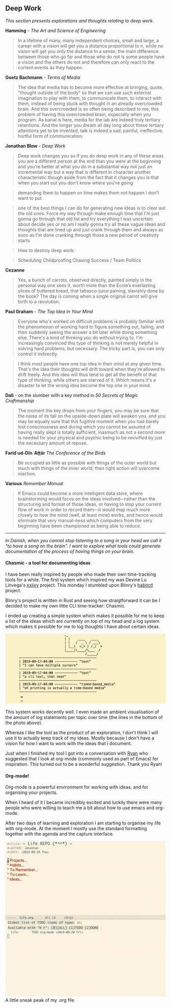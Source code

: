 ## Deep Work

*This section presents explorations and thoughts relating to deep work*.

**Hamming** - *The Art and Science of Engineering* 

> In a lifetime of many, many independent choices, small and large, a career with a vision will get you a distance proportional to n, while no vision will get you only the distance In a sense, the main difference between those who go far and those who do not is some people have a vision and the others do not and therefore can only react to the
current events as they happen.

**Goetz Bachmann** - *Terms of Media*

> The idea that media has to become more effective at bringing, quote, "thought outside of the body" so that we can use such external imagination to play with them, to communicate them, to interact with them, instead of being stuck with thought in an already overcrowded brain. And this overcrowded is so often being described to me, this problem of having this overcrowded brain, especially when you program. As banal is here, media for the lab are indeed truly tertiary retentions. And the longer you dream all day long about these tertiary attentions yet to be invented, talk is indeed a sad, painful, ineffective, hurtful form of communication.

**Jonathan Blow** - *Deep Work*

> Deep work changes you so if you do deep work in any of these areas you are a different person at the end than you were at the beginning and you're better at what you do in a substantial way not just an incremental way but a way that is different in character another characteristic though aside from the fact that it changes you is that when you start out you don't know where you're going

> demanding them to happen on time makes them not happen I don't want to put

> one of the best things I can do for generating new ideas is to clear out the old ones. Force my way through make enough time that I'm just gonna go through that old list and try everything I was uncertain about decide yes or no am I really gonna try all these vague ideas and thoughts that are lined up and just crank through them and always as soon as I'm done cranking through those a new period of creativity starts

> How to destroy deep work:

> Scheduling
> Childproofing
> Chasing Success / Team Politics


 **Cezanne** 

 >Yes, a bunch of carrots, observed directly, painted simply in the personal way one sees it, worth more than the Ecole’s everlasting slices of buttered bread, that tabasco-juice paining, slavishly done by the book? The day is coming when a single original carrot will give birth to a revolution.

**Paul Graham** - *The Top Idea in Your Mind*

>Everyone who's worked on difficult problems is probably familiar with the phenomenon of working hard to figure something out, failing, and then suddenly seeing the answer a bit later while doing something else. There's a kind of thinking you do without trying to. I'm increasingly convinced this type of thinking is not merely helpful in solving hard problems, but necessary. The tricky part is, you can only control it indirectly. 

>I think most people have one top idea in their mind at any given time. That's the idea their thoughts will drift toward when they're allowed to drift freely. And this idea will thus tend to get all the benefit of that type of thinking, while others are starved of it. Which means it's a disaster to let the wrong idea become the top one in your mind.

**Dali** - on the slumber with a key method in *50 Secrets of Magic Craftmanship*

> The moment the key drops from your fingers, you may be sure that the noise of its fall on the upside-down plate will awaken you, and you may be equally sure that this fugitive moment when you had barely lost consciousness and during which you cannot be assured of having really slept is totally sufficient, inasmuch as not a second more is needed for your physical and psychic being to be revivified by just the necessary amount of repose.

**Farīd ud-Dīn ʿAṭṭār** *The Conference of the Birds*

> Be occupied as little as possible with things of the outer world but much with things of the inner world; then right action will overcome inaction.

**Various** *Remember Manual*

> If Emacs could become a more intelligent data store, where brainstorming would focus on the ideas involved—rather than the structuring and format of those ideas, or having to stop your current flow of work in order to record them—it would map much more closely to how the mind (well, at least mine) works, and hence would eliminate that very manual-ness which computers from the very beginning have been championed as being able to reduce.

___

*In Danish, when you cannot stop listening to a song in your head we call it "to have a song on the brain". I want to explore what tools could generate documentation of the process of having things on your brain.*

#### Chasmic - a tool for documenting ideas

I have been really inspired by people who made their own time-tracking tools for a while. The first system which inspired my was Devine Lu Linvega's [xxiivv](https://wiki.xxiivv.com/#about) project. This monday I stumbled upon Blinry's [habitctl](https://github.com/blinry/habitctl) project.

Blinry's project is written in Rust and seeing how straigtforward it can be I decided to make my own little CLI time-tracker: Chasmic.

I ended up creating a simple system which makes it possible for me to keep a list of the ideas which are currently on top of my head and a log system which makes it possible for me to log thoughts I have about certain ideas.

![a screenshot of the UI](../img/chasmic_log.png)

This system works decently well. I even made an ambient visualisation of the amount of log statements per topic over time (the lines in the bottom of the photo above).

Whereas I like the tool as the product of an exploration, I don't think I will use it to actually keep track of my ideas. Mostly because I don't have a vision for how I want to work with the ideas that I document.

Just when I finished my tool I got into a conversation with [Ryan](https://ryanprior.com) who suggested that I look at org-mode (commonly used as part of Emacs) for inspiration. This turned out to be a wonderful suggestion. Thank you Ryan!

#### Org-mode!

Org-mode is a powerful environment for working with ideas, and for organising your projects.

When I heard of it I became incredibly excited and luckily there were many people who were willing to teach me a bit about how to use emacs and org-mode.

After two days of learning and exploration I am starting to organise my life with org-mode. At the moment I mostly use the standard formatting together with the agenda and the capture interface.

![a screenshot of the org-mode tranformation](../img/org-mode.gif)
A little sneak peak of my .org file

